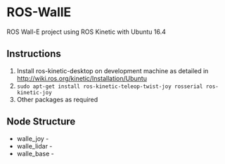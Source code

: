 # ROS-WallE

ROS Wall-E project using ROS Kinetic with Ubuntu 16.4

## Instructions

1. Install ros-kinetic-desktop on development machine as detailed in http://wiki.ros.org/kinetic/Installation/Ubuntu
2. ```sudo apt-get install ros-kinetic-teleop-twist-joy rosserial ros-kinetic-joy```
3. Other packages as required

## Node Structure
* walle_joy - 
* walle_lidar - 
* walle_base - 
